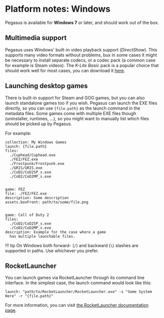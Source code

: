 # Platform notes: Windows

Pegasus is available for **Windows 7** or later, and should work out of the box.

## Multimedia support

Pegasus uses Windows' built-in video playback support (*DirectShow*). This supports many video formats without problems, bux in some cases it might be necessary to install separate codecs, or a codec pack (a common case for example is Steam videos). The *K-Lite Basic* pack is a popular choice that should work well for most cases, you can download it [here](https://www.codecguide.com/download_kl.htm).

## Launching desktop games

There is built-in support for Steam and GOG games, but you can also launch standalone games too if you wish. Pegasus can launch the EXE files directly, so you can use `{file.path}` as the launch command in the metadata files. Some games come with multiple EXE files though (uninstaller, runtimes, ...), so you might want to manually list which files should be picked up by Pegasus.

For example:

```make
collection: My Windows Games
launch: {file.path}
files:
  ./Cuphead/Cuphead.exe
  ./FEZ/FEZ.exe
  ./Frostpunk/Frostpunk.exe
  ./GRIS/GRIS.exe
  ./CoD2/CoD2SP_s.exe
  ./CoD2/CoD2MP_s.exe


game: FEZ
file: ./FEZ/FEZ.exe
description: Some description
assets.boxFront: path/to/some/file.png


game: Call of Duty 2
files:
  ./CoD2/CoD2SP_s.exe
  ./CoD2/CoD2MP_s.exe
description: Example for the case where a game
  has multiple launchable files.
```

!!! tip
    On Windows both forward- (`/`) and backward (`\`) slashes are supported in paths. Use whichever you prefer.


## RocketLauncher

You can launch games via RocketLauncher through its command line interface. In the simplest case, the launch command would look like this:

`launch: "path/to/RocketLauncher/RocketLauncher.exe" -s "Some System Here" -r "{file.path}"`

For more information, you can visit [the RocketLauncher documentation page](http://www.rlauncher.com/wiki/index.php?title=RocketLauncher_Command_Line_Parameters).
